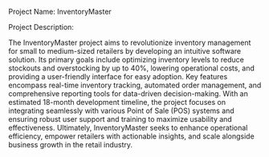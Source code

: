 Project Name: InventoryMaster

Project Description:

The InventoryMaster project aims to revolutionize inventory management for small to medium-sized retailers by developing an intuitive software solution. Its primary goals include optimizing inventory levels to reduce stockouts and overstocking by up to 40%, lowering operational costs, and providing a user-friendly interface for easy adoption. Key features encompass real-time inventory tracking, automated order management, and comprehensive reporting tools for data-driven decision-making. With an estimated 18-month development timeline, the project focuses on integrating seamlessly with various Point of Sale (POS) systems and ensuring robust user support and training to maximize usability and effectiveness. Ultimately, InventoryMaster seeks to enhance operational efficiency, empower retailers with actionable insights, and scale alongside business growth in the retail industry.


